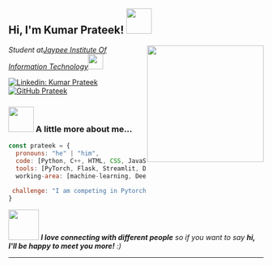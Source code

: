 <h2> Hi, I'm Kumar Prateek! <img src="https://media.giphy.com/media/p4NLw3I4U0idi/giphy.gif" width="50"></h2>
<img align='right' src="https://media.giphy.com/media/ZVik7pBtu9dNS/giphy.gif" width="230">
<p><em>Student at<a href="http://www.jiit.ac.in/">Jaypee Institute Of Information Technology</a><img src="https://media.giphy.com/media/fYSnHlufseco8Fh93Z/giphy.gif" width="30"></br></em></p>

[![Linkedin: Kumar Prateek](https://img.shields.io/badge/-kumarPrateek-blue?style=flat-square&logo=Linkedin&logoColor=white&link=https://www.linkedin.com/in/kumar-prateek-7637b398/)](https://www.linkedin.com/in/kumar-prateek-7637b398/)
[![GitHub Prateek](https://img.shields.io/github/followers/nerdishhomosapein?label=follow&style=social)](https://github.com/nerdishhomosapein)


### <img src="https://media.giphy.com/media/VgCDAzcKvsR6OM0uWg/giphy.gif" width="50"> A little more about me...  

```javascript
const prateek = {
  pronouns: "he" | "him",
  code: [Python, C++, HTML, CSS, JavaScript],
  tools: [PyTorch, Flask, Streamlit, Docker,],
  working-area: [machine-learning, Deep Learning, Web Services],
  
 challenge: "I am competing in Pytorch Summer Hackathon"
}
```

<img src="https://media.giphy.com/media/LnQjpWaON8nhr21vNW/giphy.gif" width="60"> <em><b>I love connecting with different people</b> so if you want to say <b>hi, I'll be happy to meet you more!</b> :)</em>

---
